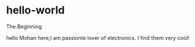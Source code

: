 # hello-world
The Beginning

hello Mohan here,I am passionte lover of electronics.
I find them very cool!
 
